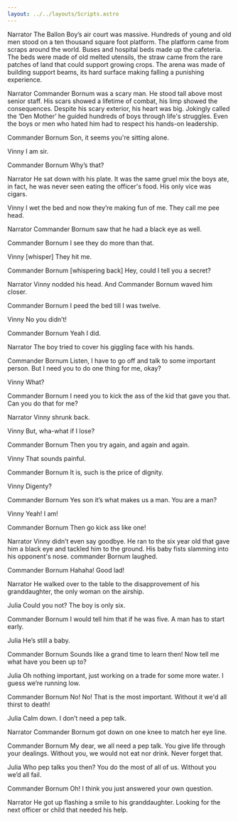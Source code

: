 ```yaml
---
layout: ../../layouts/Scripts.astro
---
```


Narrator
The Ballon Boy’s air court was massive. Hundreds of young and old men stood on a ten thousand square foot platform. The platform came from scraps around the world. Buses and hospital beds made up the cafeteria. The beds were made of old melted utensils, the straw came from the rare patches of land that could support growing crops. The arena was made of building support beams, its hard surface making falling a punishing experience. 

Narrator
Commander Bornum was a scary man. He stood tall above most senior staff. His scars showed a lifetime of combat, his limp showed the consequences.  Despite his scary exterior, his heart was big. Jokingly called the ‘Den Mother’ he guided hundreds of boys through life's struggles. Even the boys or men who hated him had to respect his hands-on leadership. 

Commander Bornum
Son, it seems you're sitting alone.

Vinny
I am sir.

Commander Bornum
Why’s that?

Narrator
He sat down with his plate. It was the same gruel mix the boys ate, in fact, he was never seen eating the officer's food. His only vice was cigars. 

Vinny
I wet the bed and now they’re making fun of me. They call me pee head. 

Narrator
Commander Bornum saw that he had a black eye as well. 

Commander Bornum
I see they do more than that.

Vinny
[whisper] They hit me.

Commander Bornum
[whispering back] Hey, could I tell you a secret?

Narrator
Vinny nodded his head. And Commander Bornum waved him closer. 

Commander Bornum
I peed the bed till I was twelve.

Vinny
No you didn’t!

Commander Bornum
Yeah I did.

Narrator
The boy tried to cover his giggling face with his hands.

Commander Bornum
Listen, I have to go off and talk to some important person. But I need you to do one thing for me, okay? 

Vinny
What?

Commander Bornum
I need you to kick the ass of the kid that gave you that. Can you do that for me? 

Narrator
Vinny shrunk back. 

Vinny
But, wha-what if I lose?

Commander Bornum
Then you try again, and again and again.

Vinny
That sounds painful.

Commander Bornum
It is, such is the price of dignity.

Vinny
Digenty?

Commander Bornum
Yes son it’s what makes us a man. You are a man?

Vinny
Yeah! I am!

Commander Bornum
Then go kick ass like one!

Narrator
Vinny didn’t even say goodbye. He ran to the six year old that gave him a black eye and tackled him to the ground. His baby fists slamming into his opponent's nose. commander Bornum laughed. 

Commander Bornum
Hahaha! Good lad!

Narrator
He walked over to the table to the disapprovement of his granddaughter, the only woman on the airship. 

Julia
Could you not? The boy is only six.

Commander Bornum
I would tell him that if he was five. A man has to start early. 

Julia
He’s still a baby.

Commander Bornum
Sounds like a grand time to learn then! Now tell me what have you been up to?

Julia
Oh nothing important, just working on a trade for some more water. I guess we’re running low.

Commander Bornum
No! No! That is the most important. Without it we'd all thirst to death! 

Julia
Calm down. I don’t need a pep talk.

Narrator
Commander Bornum got down on one knee to match her eye line.

Commander Bornum
My dear, we all need a pep talk. You give life through your dealings. Without you, we would not eat nor drink. Never forget that.

Julia
Who pep talks you then? You do the most of all of us. Without you we’d all fail.

Commander Bornum
Oh! I think you just answered your own question.

Narrator
He got up flashing a smile to his granddaughter. Looking for the next officer or child that needed his help. 